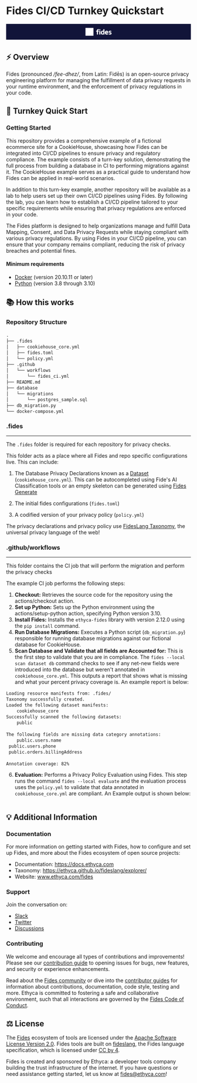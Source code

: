 # Fides CI/CD Turnkey Quickstart

![Fides banner](https://github.com/ethyca/fides/blob/main/docs/fides/docs/img/fides-banner.png "Fides banner")

## :zap: Overview

Fides (pronounced */fee-dhez/*, from Latin: Fidēs) is an open-source privacy engineering platform for managing the fulfillment of data privacy requests in your runtime environment, and the enforcement of privacy regulations in your code.

## :rocket: Turnkey Quick Start

### Getting Started 

This repository provides a comprehensive example of a fictional ecommerce site for a CookieHouse, showcasing how Fides can be integrated into CI/CD pipelines to ensure privacy and regulatory compliance. The example consists of a turn-key solution, demonstrating the full process from building a database in CI to performing migrations against it. The CookieHouse example serves as a practical guide to understand how Fides can be applied in real-world scenarios.

In addition to this turn-key example, another repository will be available as a lab to help users set up their own CI/CD pipelines using Fides. By following the lab, you can learn how to establish a CI/CD pipeline tailored to your specific requirements while ensuring that privacy regulations are enforced in your code.

The Fides platform is designed to help organizations manage and fulfill Data Mapping, Consent, and Data Privacy Requests while staying compliant with various privacy regulations. By using Fides in your CI/CD pipeline, you can ensure that your company remains compliant, reducing the risk of privacy breaches and potential fines.

#### Minimum requirements

* [Docker](https://www.docker.com/products/docker-desktop) (version 20.10.11 or later)
* [Python](https://www.python.org/downloads/) (version 3.8 through 3.10)

## :books: How this works

### Repository Structure

```
.
├── .fides
│   ├── cookiehouse_core.yml
│   ├── fides.toml
│   └── policy.yml
├── .github
│   └── workflows
│       └── fides_ci.yml
├── README.md
├── database
│   └── migrations
│       └── postgres_sample.sql
├── db_migration.py
└── docker-compose.yml

```

### .fides
------


The `.fides` folder is required for each repository for privacy checks.

This folder acts as a place where all Fides and repo specific configurations live. This can include:
  1. The Database Privacy Declarations known as a [Dataset](https://docs.ethyca.com/fides/dsr_quickstart/dsr_support/datasets)  (`cookiehouse_core.yml`). This can be autocompleted using Fide's AI Classification tools or an empty skeleton can be generated using [Fides Generate](https://docs.ethyca.com/fides/cli_support/generate_resources#command-line)

  2. The initial fides configurations (`fides.toml`)

  3. A codified version of your privacy policy (`policy.yml`)
  
The privacy declarations and privacy policy use [FidesLang Taxonomy](https://ethyca.github.io/fideslang/explorer/), the universal privacy language of the web!

### .github/workflows
------

This folder contains the CI job that will perform the migration and perform the privacy checks

The example CI job performs the following steps:
  1. **Checkout:** Retrieves the source code for the repository using the actions/checkout action. 
  2. **Set up Python:** Sets up the Python environment using the actions/setup-python action, specifying Python version 3.10.
  3. **Install Fides:**  Installs the `ethyca-fides` library with version 2.12.0 using the `pip install` command.
  4. **Run Database Migrations:** Executes a Python script (`db_migration.py`) responsible for running database migrations against our fictional database for CookieHouse.
  5. **Scan Database and Validate that all fields are Accounted for:** This is the first step to validate that you are in compliance. The `fides --local scan dataset db` command checks to see if any net-new fields were introduced into the database but weren't annotated in `cookiehouse_core.yml`. This outputs a report that shows what is missing and what your percent privacy coverage is. An example report is below:

```
Loading resource manifests from: .fides/
Taxonomy successfully created.
Loaded the following dataset manifests:
	cookiehouse_core
Successfully scanned the following datasets:
	public

The following fields are missing data category annotations:
	public.users.name
 public.users.phone
 public.orders.billingAddress

Annotation coverage: 82%
```

  6. **Evaluation:** Performs a Privacy Policy Evaluation using Fides. This step runs the command `fides --local evaluate` and the evaluation process uses the `policy.yml` to validate that data annotated in `cookiehouse_core.yml` are compliant. An Example output is shown below:

```

```
  
  

## :bulb: Additional Information

### Documentation

For more information on getting started with Fides, how to configure and set up Fides, and more about the Fides ecosystem of open source projects:

* Documentation: <https://docs.ethyca.com>
* Taxonomy: <https://ethyca.github.io/fideslang/explorer/>
* Website: www.ethyca.com/fides

### Support

Join the conversation on:

* [Slack](https://fid.es/join-slack)
* [Twitter](https://twitter.com/ethyca)
* [Discussions](https://github.com/ethyca/fides/discussions)

### Contributing

We welcome and encourage all types of contributions and improvements!  Please see our [contribution guide](https://docs.ethyca.com/fides/community/overview) to opening issues for bugs, new features, and security or experience enhancements.

Read about the [Fides community](https://docs.ethyca.com/fides/community/hints_tips) or dive into the [contributor guides](https://docs.ethyca.com/fides/community/development/overview) for information about contributions, documentation, code style, testing and more. Ethyca is committed to fostering a safe and collaborative environment, such that all interactions are governed by the [Fides Code of Conduct](https://docs.ethyca.com/fides/community/code_of_conduct).

## :balance_scale: License

The [Fides](https://github.com/ethyca/fides) ecosystem of tools are licensed under the [Apache Software License Version 2.0](https://www.apache.org/licenses/LICENSE-2.0).
Fides tools are built on [fideslang](https://github.com/ethyca/privacy-taxonomy), the Fides language specification, which is licensed under [CC by 4](https://github.com/ethyca/privacy-taxonomy/blob/main/LICENSE).

Fides is created and sponsored by Ethyca: a developer tools company building the trust infrastructure of the internet. If you have questions or need assistance getting started, let us know at fides@ethyca.com!

[release-image]: https://img.shields.io/github/release/ethyca/fides.svg
[release-url]: https://github.com/ethyca/fides/releases
[docker-workflow-image]: https://github.com/ethyca/fides/workflows/Docker%20Build%20&%20Push/badge.svg
[docs-workflow-image]: https://github.com/ethyca/fides/workflows/Publish%20Docs/badge.svg
[release-workflow-image]: https://github.com/ethyca/fides/actions/workflows/publish_package.yaml/badge.svg
[docker-actions-url]: https://github.com/ethyca/fides/actions/workflows/publish_docker.yaml
[docs-actions-url]: https://github.com/ethyca/fides/actions/workflows/publish_docs.yaml
[publish-actions-url]: https://github.com/ethyca/fides/actions/workflows/publish_package.yaml
[license-image]: https://img.shields.io/:license-Apache%202-blue.svg
[license-url]: https://www.apache.org/licenses/LICENSE-2.0.txt
[black-image]: https://img.shields.io/badge/code%20style-black-000000.svg
[black-url]: https://github.com/psf/black/
[mypy-image]: http://www.mypy-lang.org/static/mypy_badge.svg
[mypy-url]: http://mypy-lang.org/
[twitter-image]: https://img.shields.io/twitter/follow/ethyca?style=social
[twitter-url]: https://twitter.com/ethyca
